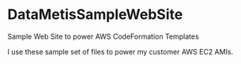 # DataMetisSampleWebSite
Sample Web Site to power AWS CodeFormation Templates

I use these sample set of files to power my customer AWS EC2 AMIs.
